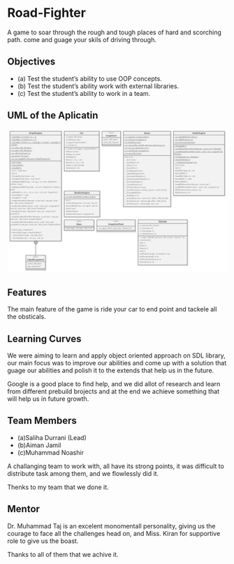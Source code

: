 # Road-Fighter
A game to soar through the rough and tough places of hard and scorching path.
come and guage your skils of driving through.

## Objectives
* (a) Test the student’s ability to use OOP concepts.
* (b) Test the student’s ability work with external libraries.
* (c) Test the student’s ability to work in a team.

## UML of the Aplicatin
![](UML/Output/Road-Fighter.png)

## Features
The main feature of the game is ride your car to end point and tackele all the obsticals.

## Learning Curves
We were aiming to learn and apply object oriented approach on SDL library, our main focus was to improve our abilities and come up with a solution that guage our abilities and polish it to the extends that help us in the future.

Google is a good place to find help, and we did allot of research and learn from different prebuild brojects and at the end we achieve something that will help us in future growth.

## Team Members
* (a)Saliha Durrani (Lead)
* (b)Aiman Jamil
* (c)Muhammad Noashir

A challanging team to work with, all have its strong points, it was difficult to distribute task among them, and we flowlessly did it.

Thenks to my team that we done it.

## Mentor
Dr. Muhammad Taj is an excelent monomentall personality, giving us the courage to face all the challenges head on, and Miss. Kiran for supportive role to give us the boast.

Thanks to all of them that we achive it.
